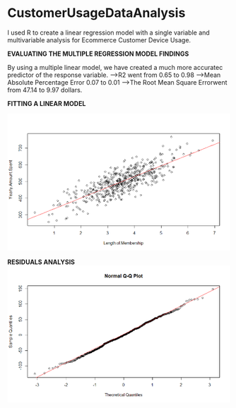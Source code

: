 # CustomerUsageDataAnalysis
I used R to create a linear regression model with a single variable and multivariable analysis for Ecommerce Customer Device Usage. 

**EVALUATING THE MULTIPLE REGRESSION MODEL FINDINGS**

By using a multiple linear model, we have created a much more accuratec predictor of the response variable.
-->R2 went from 0.65 to 0.98
-->Mean Absolute Percentage Error 0.07 to 0.01 
-->The Root Mean Square Errorwent from 47.14 to 9.97 dollars.

**FITTING A LINEAR MODEL** 

![Preview](https://github.com/FavioJasso/CustomerUsageDataAnalysis/blob/main/FittingLinearModel.png)

**RESIDUALS ANALYSIS**
![Preview](https://github.com/FavioJasso/CustomerUsageDataAnalysis/blob/main/NormalQQPlot.png)


